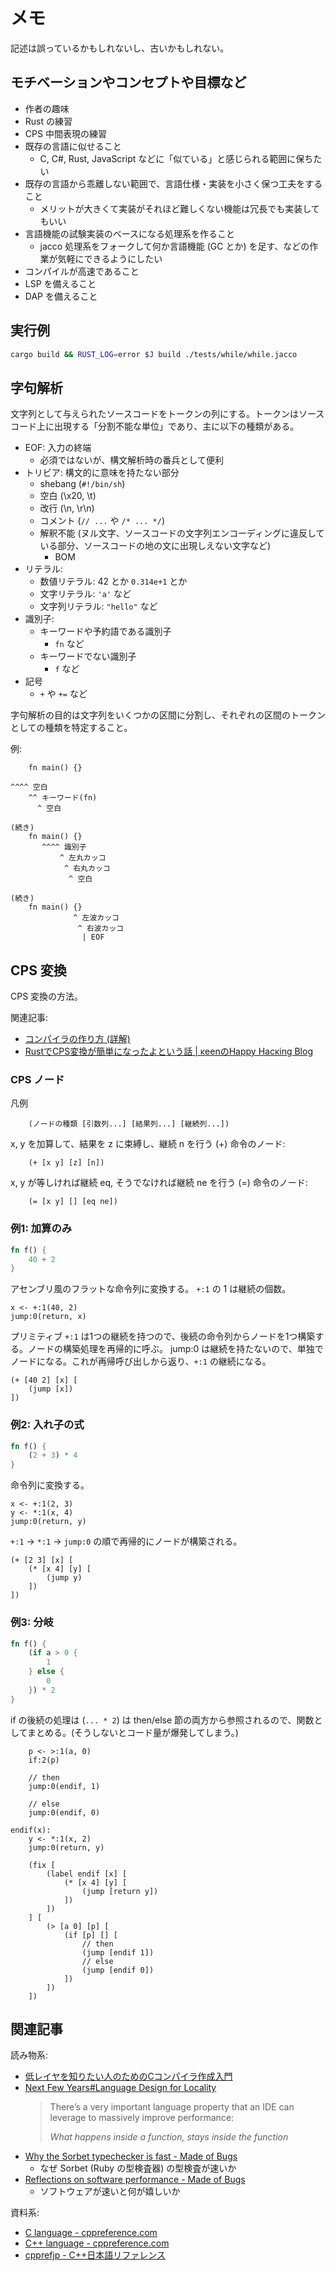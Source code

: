 # メモ

記述は誤っているかもしれないし、古いかもしれない。

## モチベーションやコンセプトや目標など

- 作者の趣味
- Rust の練習
- CPS 中間表現の練習
- 既存の言語に似せること
    - C, C#, Rust, JavaScript などに「似ている」と感じられる範囲に保ちたい
- 既存の言語から乖離しない範囲で、言語仕様・実装を小さく保つ工夫をすること
    - メリットが大きくて実装がそれほど難しくない機能は冗長でも実装してもいい
- 言語機能の試験実装のベースになる処理系を作ること
    - jacco 処理系をフォークして何か言語機能 (GC とか) を足す、などの作業が気軽にできるようにしたい
- コンパイルが高速であること
- LSP を備えること
- DAP を備えること

## 実行例

```sh
cargo build && RUST_LOG=error $J build ./tests/while/while.jacco
```

## 字句解析

文字列として与えられたソースコードをトークンの列にする。トークンはソースコード上に出現する「分割不能な単位」であり、主に以下の種類がある。

- EOF: 入力の終端
    - 必須ではないが、構文解析時の番兵として便利
- トリビア: 構文的に意味を持たない部分
    - shebang (`#!/bin/sh`)
    - 空白 (\x20, \t)
    - 改行 (\n, \r\n)
    - コメント (`// ...` や `/* ... */`)
    - 解釈不能 (ヌル文字、ソースコードの文字列エンコーディングに違反している部分、ソースコードの地の文に出現しえない文字など)
        - BOM
- リテラル:
    - 数値リテラル: 42 とか `0.314e+1` とか
    - 文字リテラル: `'a'` など
    - 文字列リテラル: `"hello"` など
- 識別子:
    - キーワードや予約語である識別子
        - `fn` など
    - キーワードでない識別子
        - `f` など
- 記号
    - `+` や `+=` など

字句解析の目的は文字列をいくつかの区間に分割し、それぞれの区間のトークンとしての種類を特定すること。

例:

```
    fn main() {}

^^^^ 空白
    ^^ キーワード(fn)
      ^ 空白
```

```
(続き)
    fn main() {}
       ^^^^ 識別子
           ^ 左丸カッコ
            ^ 右丸カッコ
             ^ 空白
```

```
(続き)
    fn main() {}
              ^ 左波カッコ
               ^ 右波カッコ
                | EOF
```

## CPS 変換

CPS 変換の方法。

関連記事:

- [コンパイラの作り方 (詳解)](https://www.is.s.u-tokyo.ac.jp/vu/96/cad/compilerresume/)
- [RustでCPS変換が簡単になったよという話 | κeenのHappy Hacκing Blog](https://keens.github.io/blog/2019/12/07/rustdecpshenkangakantanninattayotoiuhanashi/)

### CPS ノード

凡例

```
    (ノードの種類 [引数列...] [結果列...] [継続列...])
```

x, y を加算して、結果を z に束縛し、継続 n を行う (+) 命令のノード:

```
    (+ [x y] [z] [n])
```

x, y が等しければ継続 eq, そうでなければ継続 ne を行う (=) 命令のノード:

```
    (= [x y] [] [eq ne])
```

### 例1: 加算のみ

```rust
fn f() {
    40 + 2
}
```

アセンブリ風のフラットな命令列に変換する。 `+:1` の 1 は継続の個数。

```
x <- +:1(40, 2)
jump:0(return, x)
```

プリミティブ `+:1` は1つの継続を持つので、後続の命令列からノードを1つ構築する。ノードの構築処理を再帰的に呼ぶ。
jump:0 は継続を持たないので、単独でノードになる。これが再帰呼び出しから返り、`+:1` の継続になる。

```
(+ [40 2] [x] [
    (jump [x])
])
```

### 例2: 入れ子の式

```rust
fn f() {
    (2 + 3) * 4
}
```

命令列に変換する。

```
x <- +:1(2, 3)
y <- *:1(x, 4)
jump:0(return, y)
```

`+:1` → `*:1` → `jump:0` の順で再帰的にノードが構築される。

```
(+ [2 3] [x] [
    (* [x 4] [y] [
        (jump y)
    ])
])
```

### 例3: 分岐

```rust
fn f() {
    (if a > 0 {
        1
    } else {
        0
    }) * 2
}
```

if の後続の処理は (`... * 2`) は then/else 節の両方から参照されるので、関数としてまとめる。(そうしないとコード量が爆発してしまう。)

```
    p <- >:1(a, 0)
    if:2(p)

    // then
    jump:0(endif, 1)

    // else
    jump:0(endif, 0)

endif(x):
    y <- *:1(x, 2)
    jump:0(return, y)
```

```
    (fix [
        (label endif [x] [
            (* [x 4] [y] [
                (jump [return y])
            ])
        ])
    ] [
        (> [a 0] [p] [
            (if [p] [] [
                // then
                (jump [endif 1])
                // else
                (jump [endif 0])
            ])
        ])
    ])
```

## 関連記事

読み物系:

- [低レイヤを知りたい人のためのCコンパイラ作成入門](https://www.sigbus.info/compilerbook)
- [Next Few Years#Language Design for Locality](https://rust-analyzer.github.io/blog/2020/05/18/next-few-years.html#language-design-for-locality)
    > There’s a very important language property that an IDE can leverage to massively improve performance:
    >
    > *What happens inside a function, stays inside the function*
- [Why the Sorbet typechecker is fast - Made of Bugs](https://blog.nelhage.com/post/why-sorbet-is-fast/)
    - なぜ Sorbet (Ruby の型検査器) の型検査が速いか
- [Reflections on software performance - Made of Bugs](https://blog.nelhage.com/post/reflections-on-performance/)
    - ソフトウェアが速いと何が嬉しいか

資料系:

- [C language - cppreference.com](https://en.cppreference.com/w/c/language)
- [C++ language - cppreference.com](https://en.cppreference.com/w/cpp/language)
- [cpprefjp - C++日本語リファレンス](https://cpprefjp.github.io/)
